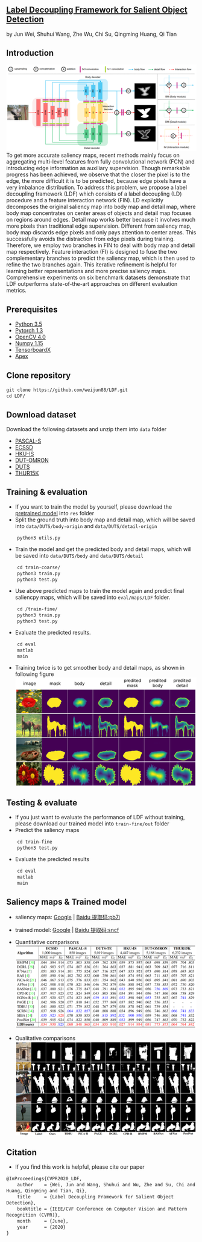 ## [Label Decoupling Framework for Salient Object Detection](https://openaccess.thecvf.com/content_CVPR_2020/papers/Wei_Label_Decoupling_Framework_for_Salient_Object_Detection_CVPR_2020_paper.pdf)
by Jun Wei, Shuhui Wang, Zhe Wu, Chi Su, Qingming Huang, Qi Tian

## Introduction
![framework](./fig/framework.png) To get more accurate saliency maps, recent methods mainly focus on aggregating multi-level features from fully convolutional network (FCN) and introducing edge information as auxiliary supervision. Though remarkable progress has been achieved, we observe that the closer the pixel is to the edge, the more difficult it is to be predicted, because edge pixels have a very imbalance distribution. To address this problem, we propose a label decoupling framework (LDF) which consists of a label decoupling (LD) procedure and a feature interaction network (FIN). LD explicitly decomposes the original saliency map into body map and detail map, where body map concentrates on center areas of objects and detail map focuses on regions around edges. Detail map works better because it involves much more pixels than traditional edge supervision. Different from saliency map, body map discards edge pixels and only pays attention to center areas. This successfully avoids the distraction from edge pixels during training. Therefore, we employ two branches in FIN to deal with body map and detail map respectively. Feature interaction (FI) is designed to fuse the two complementary branches to predict the saliency map, which is then used to refine the two branches again. This iterative refinement is helpful for learning better representations and more precise saliency maps. Comprehensive experiments on six benchmark datasets demonstrate that LDF outperforms state-of-the-art approaches on different evaluation metrics.

## Prerequisites
- [Python 3.5](https://www.python.org/)
- [Pytorch 1.3](http://pytorch.org/)
- [OpenCV 4.0](https://opencv.org/)
- [Numpy 1.15](https://numpy.org/)
- [TensorboardX](https://github.com/lanpa/tensorboardX)
- [Apex](https://github.com/NVIDIA/apex)


## Clone repository
```shell
git clone https://github.com/weijun88/LDF.git
cd LDF/
```

## Download dataset
Download the following datasets and unzip them into `data` folder

- [PASCAL-S](http://cbi.gatech.edu/salobj/)
- [ECSSD](http://www.cse.cuhk.edu.hk/leojia/projects/hsaliency/dataset.html)
- [HKU-IS](https://i.cs.hku.hk/~gbli/deep_saliency.html)
- [DUT-OMRON](http://saliencydetection.net/dut-omron/)
- [DUTS](http://saliencydetection.net/duts/)
- [THUR15K](https://mmcheng.net/mftp/Data/THUR15000.zip)

## Training & evaluation
- If you want to train the model by yourself, please download the [pretrained model](https://download.pytorch.org/models/resnet50-19c8e357.pth) into `res` folder
- Split the ground truth into body map and detail map, which will be saved into `data/DUTS/body-origin` and `data/DUTS/detail-origin`
```shell
    python3 utils.py
```
- Train the model and get the predicted body and detail maps, which will be saved into `data/DUTS/body` and `data/DUTS/detail`
```shell
    cd train-coarse/
    python3 train.py
    python3 test.py
```
- Use above predicted maps to train the model again and predict final saliencpy maps, which will be saved into `eval/maps/LDF` folder.
```shell
    cd /train-fine/
    python3 train.py
    python3 test.py
```
- Evaluate the predicted results. 
```shell
    cd eval
    matlab
    main
```
- Training twice is to get smoother body and detail maps, as shown in following figure
![visualize](./fig/visualize.png) 

## Testing & evaluate
- If you just want to evaluate the performance of LDF without training, please download our trained model into `train-fine/out` folder
- Predict the saliency maps
```shell
    cd train-fine
    python3 test.py
```
- Evaluate the predicted results
```shell
    cd eval
    matlab
    main
```

## Saliency maps & Trained model
- saliency maps: [Google](https://drive.google.com/file/d/1GGZG1VnXRAcILOoxb5VnVgJxZ9MnRG2v/view?usp=sharing) | [Baidu 提取码:pb7i](https://pan.baidu.com/s/1QzTTKMcnxBFewcFfnuypGw) 
- trained model: [Google](https://drive.google.com/file/d/1qGQ6wSWTFqt8oy_YT3_aj-_pdlf5vKWL/view?usp=sharing) | [Baidu 提取码:sncf](https://pan.baidu.com/s/1ArIiABlDxoEdIdOn-kNqMg)
- Quantitative comparisons 
![performace](./fig/table.png)

- Qualitative comparisons 
![sample](./fig/case.png)

## Citation
- If you find this work is helpful, please cite our paper
```
@InProceedings{CVPR2020_LDF,
    author    = {Wei, Jun and Wang, Shuhui and Wu, Zhe and Su, Chi and Huang, Qingming and Tian, Qi},
    title     = {Label Decoupling Framework for Salient Object Detection},
    booktitle = {IEEE/CVF Conference on Computer Vision and Pattern Recognition (CVPR)},
    month     = {June},
    year      = {2020}
}
```